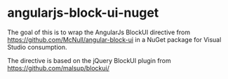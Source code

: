 angularjs-block-ui-nuget
========================

The goal of this is to wrap the AngularJs BlockUI directive from https://github.com/McNull/angular-block-ui in a NuGet package for Visual Studio consumption.

The directive is based on the jQuery BlockUI plugin from https://github.com/malsup/blockui/
